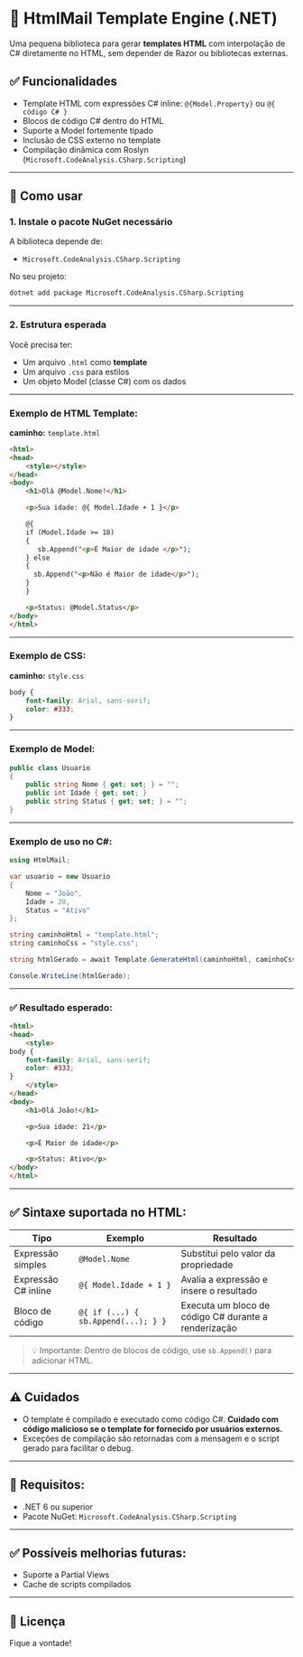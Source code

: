 
# 📄 HtmlMail Template Engine (.NET)

Uma pequena biblioteca para gerar **templates HTML** com interpolação de C# diretamente no HTML, sem depender de Razor ou bibliotecas externas.

## ✅ Funcionalidades

- Template HTML com expressões C# inline: `@{Model.Property}` ou `@{ código C# }`
- Blocos de código C# dentro do HTML
- Suporte a Model fortemente tipado
- Inclusão de CSS externo no template
- Compilação dinâmica com Roslyn (`Microsoft.CodeAnalysis.CSharp.Scripting`)

---

## 🚀 Como usar

### 1. Instale o pacote NuGet necessário

A biblioteca depende de:

- `Microsoft.CodeAnalysis.CSharp.Scripting`

No seu projeto:

```bash
dotnet add package Microsoft.CodeAnalysis.CSharp.Scripting
```

---

### 2. Estrutura esperada

Você precisa ter:

- Um arquivo `.html` como **template**
- Um arquivo `.css` para estilos
- Um objeto Model (classe C#) com os dados

---

### Exemplo de HTML Template:

**caminho:** `template.html`

```html
<html>
<head>
    <style></style>
</head>
<body>
    <h1>Olá @Model.Nome!</h1>

    <p>Sua idade: @{ Model.Idade + 1 }</p>

    @{
    if (Model.Idade >= 18)
    {
       sb.Append("<p>É Maior de idade </p>");
    } else
    {
      sb.Append("<p>Não é Maior de idade</p>");
    }
    }

    <p>Status: @Model.Status</p>
</body>
</html>
```

---

### Exemplo de CSS:

**caminho:** `style.css`

```css
body {
    font-family: Arial, sans-serif;
    color: #333;
}
```

---

### Exemplo de Model:

```csharp
public class Usuario
{
    public string Nome { get; set; } = "";
    public int Idade { get; set; }
    public string Status { get; set; } = "";
}
```

---

### Exemplo de uso no C#:

```csharp
using HtmlMail;

var usuario = new Usuario
{
    Nome = "João",
    Idade = 20,
    Status = "Ativo"
};

string caminhoHtml = "template.html";
string caminhoCss = "style.css";

string htmlGerado = await Template.GenerateHtml(caminhoHtml, caminhoCss, usuario);

Console.WriteLine(htmlGerado);
```

---

### ✅ Resultado esperado:

```html
<html>
<head>
    <style>
body {
    font-family: Arial, sans-serif;
    color: #333;
}
    </style>
</head>
<body>
    <h1>Olá João!</h1>

    <p>Sua idade: 21</p>

    <p>É Maior de idade</p>

    <p>Status: Ativo</p>
</body>
</html>
```

---

## ✅ Sintaxe suportada no HTML:

| Tipo                          | Exemplo                              | Resultado                          |
|-------------------------------|--------------------------------------|------------------------------------|
| Expressão simples             | `@Model.Nome`                        | Substitui pelo valor da propriedade |
| Expressão C# inline           | `@{ Model.Idade + 1 }`               | Avalia a expressão e insere o resultado |
| Bloco de código               | `@{ if (...) { sb.Append(...); } }` | Executa um bloco de código C# durante a renderização |

> 💡 Importante: Dentro de blocos de código, use `sb.Append()` para adicionar HTML.

---

## ⚠️ Cuidados

- O template é compilado e executado como código C#. **Cuidado com código malicioso se o template for fornecido por usuários externos.**
- Exceções de compilação são retornadas com a mensagem e o script gerado para facilitar o debug.

---

## 📌 Requisitos:

- .NET 6 ou superior
- Pacote NuGet: `Microsoft.CodeAnalysis.CSharp.Scripting`

---

## ✅ Possíveis melhorias futuras:

- Suporte a Partial Views
- Cache de scripts compilados

---

## 📃 Licença

Fique a vontade!
